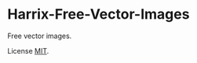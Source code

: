 # Harrix-Free-Vector-Images

Free vector images.

License [MIT](https://github.com/Harrix/Harrix-Free-Vector-Images/blob/master/LICENSE.md).
